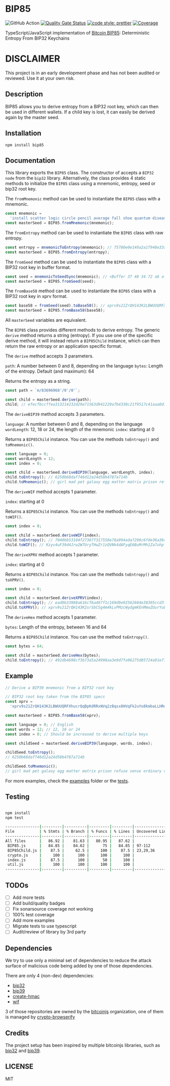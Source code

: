 # BIP85

![GitHub Action](https://github.com/AndreasGassmann/bip85/workflows/Build%2C%20Test%20and%20Analyze/badge.svg)
[![Quality Gate Status](https://sonarcloud.io/api/project_badges/measure?project=AndreasGassmann_bip85&metric=alert_status)](https://sonarcloud.io/dashboard?id=AndreasGassmann_bip85)
[![code style: prettier](https://img.shields.io/badge/code_style-prettier-ff69b4.svg?style=flat-square)](https://github.com/prettier/prettier)
[![Coverage](https://sonarcloud.io/api/project_badges/measure?project=AndreasGassmann_bip85&metric=coverage)](https://sonarcloud.io/dashboard?id=AndreasGassmann_bip85)

TypeScript/JavaScript implementation of [Bitcoin BIP85](https://github.com/bitcoin/bips/blob/master/bip-0085.mediawiki): Deterministic Entropy From BIP32 Keychains

# DISCLAIMER

This project is in an early development phase and has not been audited or reviewed. Use it at your own risk.

## Description

BIP85 allows you to derive entropy from a BIP32 root key, which can then be used in different wallets. If a child key is lost, it can easily be derived again by the master seed.

## Installation

```
npm install bip85
```

## Documentation

This library exports the `BIP85` class. The constructor of accepts a `BIP32 node` from the `bip32` library. Alternatively, the class provides 4 static methods to initialize the `BIP85` class using a mnemonic, entropy, seed or bip32 root key.

The `fromMnemonic` method can be used to instantiate the `BIP85` class with a mnemonic.

```typescript
const mnemonic =
  'install scatter logic circle pencil average fall shoe quantum disease suspect usage'; // Mnemonic
const masterSeed = BIP85.fromMnemonic(mnemonic);
```

The `fromEntropy` method can be used to instantiate the `BIP85` class with raw entropy.

```typescript
const entropy = mnemonicToEntropy(mnemonic); // 75780e0e149a2a1f948e33af47e36b77
const masterSeed = BIP85.fromEntropy(entropy);
```

The `fromSeed` method can be used to instantiate the `BIP85` class with a BIP32 root key in buffer format.

```typescript
const seed = mnemonicToSeedSync(mnemonic); // <Buffer 37 48 34 72 a6 af 7f d1 07 fb 5f 5a aa a7 bd dc 89 69 03 53 36 92 29 77 1c 32 81 2f 71 12 07 c8 73 98 a8 d4 4c fc 76 3a 81 85 ff 34 62 72 e8 f1 45 51 ... 14 more bytes>
const masterSeed = BIP85.fromSeed(seed);
```

The `fromBase58` method can be used to instantiate the `BIP85` class with a BIP32 root key in xprv format.

```typescript
const base58 = fromSeed(seed).toBase58(); // xprv9s21ZrQH143K2LBWUUQRFXhucrQqBpKdRRxNVq2zBqsx8HVqFk2uYo8kmbaLLHRdqtQpUm98uKfu3vca1LqdGhUtyoFnCNkfmXRyPXLjbKb
const masterSeed = BIP85.fromBase58(base58);
```

All `masterSeed` variables are equivalent.

The `BIP85` class provides different methods to derive entropy. The generic `derive` method returns a string (entropy). If you use one of the specific derive method, it will instead return a `BIP85Child` instance, which can then return the raw entropy or an application specific format.

The `derive` method accepts 3 parameters.

`path`: A number between 0 and 8, depending on the language
`bytes`: Length of the entropy. Default (and maximum): 64

Returns the entropy as a string.

```typescript
const path = `m/83696968'/0'/0'`;

const child = masterSeed.derive(path);
child; // efecfbccffea313214232d29e71563d941229afb4338c21f9517c41aaa0d16f00b83d2a09ef747e7a64e8e2bd5a14869e693da66ce94ac2da570ab7ee48618f7
```

The `deriveBIP39` method accepts 3 parameters.

`language`: A number between 0 and 8, depending on the language
`wordLength`: 12, 18 or 24, the length of the mnemonic
`index`: starting at 0

Returns a `BIP85Child` instance. You can use the methods `toEntropy()` and `toMnemonic()`.

```typescript
const language = 0;
const wordLength = 12;
const index = 0;

const child = masterSeed.deriveBIP39(language, wordLength, index);
child.toEntropy(); // 6250b68daf746d12a24d58b4787a714b
child.toMnemonic(); // girl mad pet galaxy egg matter matrix prison refuse sense ordinary nose
```

The `deriveWIF` method accepts 1 parameter.

`index`: starting at 0

Returns a `BIP85Child` instance. You can use the methods `toEntropy()` and `toWIF()`.

```typescript
const index = 0;

const child = masterSeed.deriveWIF(index);
child.toEntropy(); // 7040bb53104f27367f317558e78a994ada7296c6fde36a364e5baf206e502bb1
child.toWIF(); // Kzyv4uF39d4Jrw2W7UryTHwZr1zQVNk4dAFyqE6BuMrMh1Za7uhp
```

The `deriveXPRV` method accepts 1 parameter.

`index`: starting at 0

Returns a `BIP85Child` instance. You can use the methods `toEntropy()` and `toXPRV()`.

```typescript
const index = 0;

const child = masterSeed.deriveXPRV(index);
child.toEntropy(); // ead0b33988a616cf6a497f1c169d9e92562604e38305ccd3fc96f2252c177682
child.toXPRV(); // xprv9s21ZrQH143K2srSbCSg4m4kLvPMzcWydgmKEnMmoZUurYuBuYG46c6P71UGXMzmriLzCCBvKQWBUv3vPB3m1SATMhp3uEjXHJ42jFg7myX
```

The `deriveHex` method accepts 1 parameter.

`bytes`: Length of the entropy, between 16 and 64

Returns a `BIP85Child` instance. You can use the method `toEntropy()`.

```typescript
const bytes = 64;

const child = masterSeed.deriveHex(bytes);
child.toEntropy(); // 492db4698cf3b73a5a24998aa3e9d7fa96275d85724a91e71aa2d645442f878555d078fd1f1f67e368976f04137b1f7a0d19232136ca50c44614af72b5582a5c
```

## Example

```typescript
// Derive a BIP39 mnemonic from a BIP32 root key

// BIP32 root key taken from the BIP85 specs
const xprv =
  'xprv9s21ZrQH143K2LBWUUQRFXhucrQqBpKdRRxNVq2zBqsx8HVqFk2uYo8kmbaLLHRdqtQpUm98uKfu3vca1LqdGhUtyoFnCNkfmXRyPXLjbKb';

const masterSeed = BIP85.fromBase58(xprv);

const language = 0; // English
const words = 12; // 12, 18 or 24
const index = 0; // Should be increased to derive multiple keys

const childSeed = masterSeed.deriveBIP39(language, words, index);

childSeed.toEntropy();
// 6250b68daf746d12a24d58b4787a714b

childSeed.toMnemonic();
// girl mad pet galaxy egg matter matrix prison refuse sense ordinary nose
```

For more examples, check the [examples](/examples/) folder or the [tests](/test/).

## Testing

```bash

npm install
npm test

---------------|---------|----------|---------|---------|-------------------
File           | % Stmts | % Branch | % Funcs | % Lines | Uncovered Line #s
---------------|---------|----------|---------|---------|-------------------
All files      |   86.92 |    81.63 |   80.95 |   87.62 |
 BIP85.js      |   84.85 |    84.62 |      75 |   84.85 | 97-112
 BIP85Child.js |    87.5 |     62.5 |     100 |    87.5 | 23,29,36
 crypto.js     |     100 |      100 |     100 |     100 |
 index.js      |    87.5 |      100 |      50 |     100 |
 util.js       |     100 |      100 |     100 |     100 |
---------------|---------|----------|---------|---------|-------------------

```

## TODOs

- [ ] Add more tests
- [ ] Add build/quality badges
- [ ] Fix sonarsource coverage not working
- [ ] 100% test coverage
- [ ] Add more examples
- [ ] Migrate tests to use typescript
- [ ] Audit/review of library by 3rd party

## Dependencies

We try to use only a minimal set of dependencies to reduce the attack surface of malicious code being added by one of those dependencies.

There are only 4 (non-dev) dependencies:

- [bip32](https://www.npmjs.com/package/bip32)
- [bip39](https://www.npmjs.com/package/bip39)
- [create-hmac](https://www.npmjs.com/package/create-hmac)
- [wif](https://www.npmjs.com/package/wif)

3 of those repositories are owned by the [bitcoinjs](https://github.com/bitcoinjs) organization, one of them is managed by [crypto-browserify](https://github.com/crypto-browserify)

## Credits

The project setup has been inspired by multiple bitcoinjs libraries, such as [bip32](https://www.npmjs.com/package/bip32) and [bip39](https://www.npmjs.com/package/bip39).

## LICENSE

MIT
